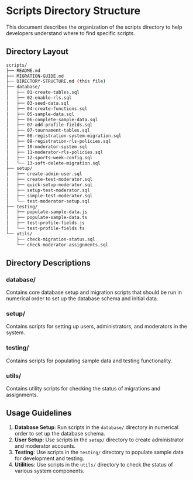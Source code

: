 # Scripts Directory Structure

This document describes the organization of the scripts directory to help developers understand where to find specific scripts.

## Directory Layout

```bash
scripts/
├── README.md
├── MIGRATION-GUIDE.md
├── DIRECTORY-STRUCTURE.md (this file)
├── database/
│   ├── 01-create-tables.sql
│   ├── 02-enable-rls.sql
│   ├── 03-seed-data.sql
│   ├── 04-create-functions.sql
│   ├── 05-sample-data.sql
│   ├── 06-complete-sample-data.sql
│   ├── 07-add-profile-fields.sql
│   ├── 07-tournament-tables.sql
│   ├── 08-registration-system-migration.sql
│   ├── 09-registration-rls-policies.sql
│   ├── 10-moderator-system.sql
│   ├── 11-moderator-rls-policies.sql
│   ├── 12-sports-week-config.sql
│   └── 13-soft-delete-migration.sql
├── setup/
│   ├── create-admin-user.sql
│   ├── create-test-moderator.sql
│   ├── quick-setup-moderator.sql
│   ├── setup-test-moderator.sql
│   ├── simple-test-moderator.sql
│   └── test-moderator-setup.sql
├── testing/
│   ├── populate-sample-data.js
│   ├── populate-sample-data.ts
│   ├── test-profile-fields.js
│   └── test-profile-fields.ts
└── utils/
    ├── check-migration-status.sql
    └── check-moderator-assignments.sql
```

## Directory Descriptions

### database/

Contains core database setup and migration scripts that should be run in numerical order to set up the database schema and initial data.

### setup/

Contains scripts for setting up users, administrators, and moderators in the system.

### testing/

Contains scripts for populating sample data and testing functionality.

### utils/

Contains utility scripts for checking the status of migrations and assignments.

## Usage Guidelines

1. **Database Setup**: Run scripts in the `database/` directory in numerical order to set up the database schema.
2. **User Setup**: Use scripts in the `setup/` directory to create administrator and moderator accounts.
3. **Testing**: Use scripts in the `testing/` directory to populate sample data for development and testing.
4. **Utilities**: Use scripts in the `utils/` directory to check the status of various system components.
